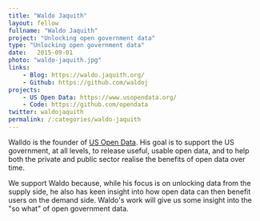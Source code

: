 ```yaml
---
title: "Waldo Jaquith"
layout: fellow 
fullname: "Waldo Jaquith"
project: "Unlocking open government data"
type: "Unlocking open government data"
date:   2015-09-01
photo: "waldo-jaquith.jpg"
links: 
    - Blog: https://waldo.jaquith.org/
    - Github: https://github.com/waldoj
projects:
    - US Open Data: https://www.usopendata.org/
    - Code: https://github.com/opendata
twitter: waldojaquith
permalink: /:categories/waldo-jaquith
---
```


Walldo is the founder of [US Open Data](https://www.usopendata.org/). His goal is to support the US government, at all levels, to release useful, usable open data, and to help both the private and public sector realise the benefits of open data over time.

We support Waldo because, while his focus is on unlocking data from the supply side, he also has keen insight into how open data can then benefit users on the demand side. Waldo's work will give us some insight into the "so what" of open government data.

